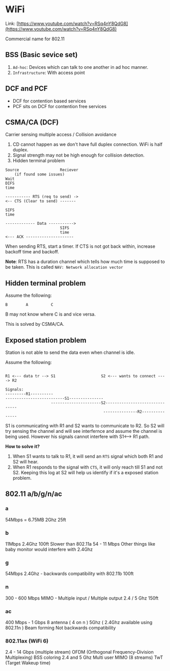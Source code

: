 # WiFi
Link: [https://www.youtube.com/watch?v=RSq4nY8QdG8](https://www.youtube.com/watch?v=RSq4nY8QdG8)

Commercial name for 802.11

## BSS (Basic sevice set)
1. `Ad-hoc`: Devices which can talk to one another in ad hoc manner.
2. `Infrastructure`: With access point

## DCF and PCF
- DCF for contention based services
- PCF sits on DCF for contention free services

## CSMA/CA (DCF)
Carrier sensing multiple access / Collision avoidance

1. CD cannot happen as we don't have full duplex connection. WiFi is half duplex.
2. Signal strength may not be high enough for collision detection.
3. Hidden terminal problem

```
Source                  Reciever
    (if found some issues)
Wait
DIFS
time

----------- RTS (req to send) ->
<-- CTS (Clear to send) -------

SIFS
time

------------- Data ----------->
                        SIFS
                        time
<--- ACK ---------------------
```
 When sending RTS, start a timer. If CTS is not got back within, increase backoff time and backoff.

**Note**: RTS has a duration channel which tells how much time is supposed to be taken. This is called `NAV: Network allocation vector`

## Hidden terminal problem
Assume the following:

```
B        A          C
```
B may not know where C is and vice versa.

This is solved by CSMA/CA.

## Exposed station problem
Station is not able to send the data even when channel is idle.

Assume the following:
```

R1 <--- data tr --> S1                    S2 <--- wants to connect ----> R2

Signals:
---------R1----------
--------------------------S1---------------
                    ----------------------S2-------------------------------
                                           ---------------R2---------------
```
S1 is communicating with R1 and S2 wants to communicate to R2.
So S2 will try sensing the channel and will see interfernce and assume the channel is being used.
However his signals cannot interfere with S1<--> R1 path.

**How to solve it?**
1. When S1 wants to talk to R1, it will send an `RTS` signal which both R1 and S2 will hear.
2. When R1 responds to the signal with `CTS`, it will only reach till S1 and not S2. Keeping this log at S2 will help us identify if it's a exposed station problem.

## 802.11 a/b/g/n/ac

### a
54Mbps = 6.75MB
2Ghz
25ft

### b
11Mbps
2.4Ghz
100ft
Slower than 802.11a 54 - 11 Mbps
Other things like baby monitor would interfere with 2.4Ghz

### g
54Mbps
2.4Ghz - backwards compatibility with 802.11b
100ft

### n
300 - 600 Mbps
MIMO - Multiple input / Multiple output
2.4 / 5 Ghz
150ft

### ac
400 Mbps - 1 Gbps
8 antenna ( 4 on n )
5Ghz ( 2.4Ghz available using 802.11n )
Beam forming
Not backwards compatibility 

### 802.11ax (WiFi 6)
2.4 - 14 Gbps (multiple stream)
OFDM (Orthogonal Frequency-Division Multiplexing)
BSS coloring
2.4 and 5 Ghz
Multi user MIMO (8 streams)
TwT (Target Wakeup time)
